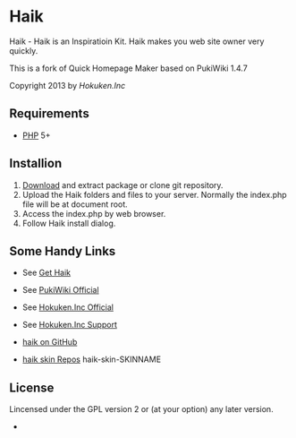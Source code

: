 Haik
==========
Haik - Haik is an Inspiratioin Kit.
Haik makes you web site owner very quickly.

This is a fork of Quick Homepage Maker based on PukiWiki 1.4.7

Copyright 2013 by *Hokuken.Inc*


Requirements
-------------

* [PHP](php.net) 5+


Installion
-----------

1. [Download](http://toiee.jp/haik/) and extract package or clone git repository.
2. Upload the Haik folders and files to your server. Normally the index.php file will be at document root.
3. Access the index.php by web browser.
4. Follow Haik install dialog.



Some Handy Links
----------------

- See [Get Haik](http://toiee.jp/haik/)
- See [PukiWiki Official](http://pukiwiki.sourceforge.jp/)
- See [Hokuken.Inc Official](http://www.hokuken.com/)
- See [Hokuken.Inc Support](https://ensmall.net/club/)

- [haik on GitHub](https://github.com/toiee/haik)
- [haik skin Repos](https://github.com/toiee) haik-skin-SKINNAME


License
-------

Lincensed under the GPL version 2 or (at your option) any later version.

-
